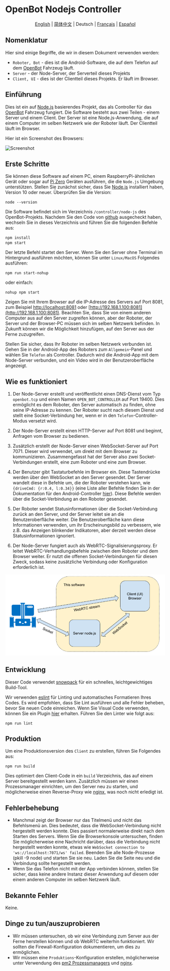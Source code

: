 # OpenBot Nodejs Controller

<p align="center">
  <a href="README.md">English</a> |
  <a href="README.zh-CN.md">简体中文</a> |
  <span>Deutsch</span> |
  <a href="README.fr-FR.md">Français</a> |
  <a href="README.es-ES.md">Español</a>
</p>

## Nomenklatur

Hier sind einige Begriffe, die wir in diesem Dokument verwenden werden:

* ```Roboter, Bot``` - dies ist die Android-Software, die auf dem Telefon auf dem [OpenBot](https://www.openbot.org/) Fahrzeug läuft.
* ```Server``` - der Node-Server, der Serverteil dieses Projekts
* ```Client, UI``` - dies ist der Clientteil dieses Projekts. Er läuft im Browser.

## Einführung

Dies ist ein auf [Node.js](https://nodejs.org/) basierendes Projekt, das als Controller für das [OpenBot](https://www.openbot.org/) Fahrzeug fungiert. Die Software besteht aus zwei Teilen - einem Server und einem Client. Der Server ist eine Node.js-Anwendung, die auf einem Computer im selben Netzwerk wie der Roboter läuft. Der Clientteil läuft im Browser.

Hier ist ein Screenshot des Browsers:

![Screenshot](images/Screenshot.png "image_tooltip")

## Erste Schritte

Sie können diese Software auf einem PC, einem RaspberryPi-ähnlichen Gerät oder sogar auf [Pi Zero](https://www.raspberrypi.com/products/raspberry-pi-zero/) Geräten ausführen, die die ```Node.js``` Umgebung unterstützen. Stellen Sie zunächst sicher, dass Sie [Node.js](https://nodejs.org/) installiert haben, Version 10 oder neuer. Überprüfen Sie die Version:

    node --version

Die Software befindet sich im Verzeichnis ```/controller/node-js``` des OpenBot-Projekts. Nachdem Sie den Code von [github](https://github.com/isl-org/OpenBot) ausgecheckt haben, wechseln Sie in dieses Verzeichnis und führen Sie die folgenden Befehle aus:

    npm install
    npm start

Der letzte Befehl startet den Server. Wenn Sie den Server ohne Terminal im Hintergrund ausführen möchten, können Sie unter ```Linux/MacOS``` Folgendes ausführen:

    npm run start-nohup

oder einfach:

    nohup npm start

Zeigen Sie mit Ihrem Browser auf die IP-Adresse des Servers auf Port 8081, zum Beispiel [http://localhost:8081](http://localhost:8081) oder [http://192.168.1.100:8081](http://192.168.1.100:8081). Beachten Sie, dass Sie von einem anderen Computer aus auf den Server zugreifen können, aber der Roboter, der Server und der Browser-PC müssen sich im selben Netzwerk befinden. In Zukunft können wir die Möglichkeit hinzufügen, auf den Server aus der Ferne zuzugreifen.

Stellen Sie sicher, dass Ihr Roboter im selben Netzwerk verbunden ist. Gehen Sie in der Android-App des Roboters zum ```Allgemein```-Panel und wählen Sie ```Telefon``` als Controller. Dadurch wird die Android-App mit dem Node-Server verbunden, und ein Video wird in der Benutzeroberfläche angezeigt.

## Wie es funktioniert

1. Der Node-Server erstellt und veröffentlicht einen DNS-Dienst vom Typ ```openbot.tcp``` und einen Namen ```OPEN_BOT_CONTROLLER``` auf Port 19400. Dies ermöglicht es dem Roboter, den Server automatisch zu finden, ohne seine IP-Adresse zu kennen. Der Roboter sucht nach diesem Dienst und stellt eine Socket-Verbindung her, wenn er in den ```Telefon```-Controller-Modus versetzt wird.

2. Der Node-Server erstellt einen HTTP-Server auf Port 8081 und beginnt, Anfragen vom Browser zu bedienen.

3. Zusätzlich erstellt der Node-Server einen WebSocket-Server auf Port 7071. Dieser wird verwendet, um direkt mit dem Browser zu kommunizieren. Zusammengefasst hat der Server also zwei Socket-Verbindungen erstellt, eine zum Roboter und eine zum Browser.

4. Der Benutzer gibt Tastaturbefehle im Browser ein. Diese Tastendrücke werden über den WebSocket an den Server gesendet. Der Server wandelt diese in Befehle um, die der Roboter verstehen kann, wie ```{driveCmd: {r:0.4, l:0.34}}``` (eine Liste aller Befehle finden Sie in der Dokumentation für den Android-Controller [hier](https://github.com/isl-org/OpenBot/blob/master/docs/technical/OpenBotController.pdf)). Diese Befehle werden über die Socket-Verbindung an den Roboter gesendet.

5. Der Roboter sendet Statusinformationen über die Socket-Verbindung zurück an den Server, und der Server leitet sie an die Benutzeroberfläche weiter. Die Benutzeroberfläche kann diese Informationen verwenden, um ihr Erscheinungsbild zu verbessern, wie z.B. das Anzeigen blinkender Indikatoren, aber derzeit werden diese Statusinformationen ignoriert.

6. Der Node-Server fungiert auch als WebRTC-Signalisierungsproxy. Er leitet WebRTC-Verhandlungsbefehle zwischen dem Roboter und dem Browser weiter. Er nutzt die offenen Socket-Verbindungen für diesen Zweck, sodass keine zusätzliche Verbindung oder Konfiguration erforderlich ist.

![Zeichnung](images/HowItWorks.png)

## Entwicklung

Dieser Code verwendet [snowpack](https://www.snowpack.dev/) für ein schnelles, leichtgewichtiges Build-Tool.

Wir verwenden [eslint](https://eslint.org/) für Linting und automatisches Formatieren Ihres Codes. Es wird empfohlen, dass Sie Lint ausführen und alle Fehler beheben, bevor Sie neuen Code einreichen. Wenn Sie Visual Code verwenden, können Sie ein Plugin [hier](https://marketplace.visualstudio.com/items?itemName=dbaeumer.vscode-eslint) erhalten. Führen Sie den Linter wie folgt aus:

    npm run lint

## Produktion

Um eine Produktionsversion des ```Client``` zu erstellen, führen Sie Folgendes aus:

    npm run build

Dies optimiert den Client-Code in ein ```build``` Verzeichnis, das auf einem Server bereitgestellt werden kann. Zusätzlich müssen wir einen Prozessmanager einrichten, um den Server neu zu starten, und möglicherweise einen Reverse-Proxy wie [nginx](https://docs.nginx.com/nginx/admin-guide/web-server/reverse-proxy/), was noch nicht erledigt ist.

## Fehlerbehebung

* Manchmal zeigt der Browser nur das Titelmenü und nicht das Befehlsmenü an. Dies bedeutet, dass die WebSocket-Verbindung nicht hergestellt werden konnte. Dies passiert normalerweise direkt nach dem Starten des Servers. Wenn Sie die Browserkonsole untersuchen, finden Sie möglicherweise eine Nachricht darüber, dass die Verbindung nicht hergestellt werden konnte, etwas wie ```WebSocket connection to 'ws://localhost:7071/ws' failed```. Beenden Sie alle Node-Prozesse (pkill -9 node) und starten Sie sie neu. Laden Sie die Seite neu und die Verbindung sollte hergestellt werden.
* Wenn Sie das Telefon nicht mit der App verbinden können, stellen Sie sicher, dass keine andere Instanz dieser Anwendung auf diesem oder einem anderen Computer im selben Netzwerk läuft.

## Bekannte Fehler

Keine.

## Dinge zu tun/auszuprobieren

* Wir müssen untersuchen, ob wir eine Verbindung zum Server aus der Ferne herstellen können und ob WebRTC weiterhin funktioniert. Wir sollten die Firewall-Konfiguration dokumentieren, um dies zu ermöglichen.
* Wir müssen eine ```Produktions```-Konfiguration erstellen, möglicherweise unter Verwendung des [pm2 Prozessmanagers](https://www.npmjs.com/package/pm2) und [nginx](https://docs.nginx.com/nginx/admin-guide/web-server/reverse-proxy/).

